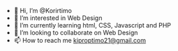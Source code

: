 - 👋 Hi, I’m @Korirtimo
- 👀 I’m interested in Web Design
- 🌱 I’m currently learning html, CSS, Javascript and PHP
- 💞️ I’m looking to collaborate on Web Design
- 📫 How to reach me kiproptimo21@gmail.com

<!---
Korirtimo/Korirtimo is a ✨ special ✨ repository because its `README.md` (this file) appears on your GitHub profile.
You can click the Preview link to take a look at your changes.
--->
